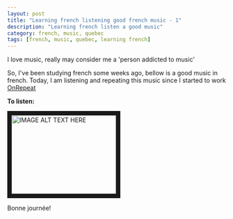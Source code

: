 ```yaml
---
layout: post
title: "Learning french listening good french music - 1"
description: "Learning french listen a good music"
category: french, music, quebec
tags: [french, music, quebec, learning french]
---
```


I love music, really may consider me a 'person addicted to music' 

So, I've been studying french some weeks ago, bellow is a good music in french. Today, I am listening and repeating this music since I started to work 
[OnRepeat](https://listenonrepeat.com/?v=gj7ijv_Si5k#Lefa_-_20_ans_(Clip_officiel))

**To listen:** 

<a href="http://www.youtube.com/watch?feature=player_embedded&v=gj7ijv_Si5k
" target="_blank"><img src="http://img.youtube.com/vi/gj7ijv_Si5k/0.jpg" 
alt="IMAGE ALT TEXT HERE" width="240" height="180" border="10" /></a>

Bonne journée! 
